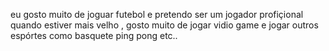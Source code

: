 eu gosto muito de joguar futebol e pretendo ser um jogador profiçional quando estiver mais velho , gosto muito de jogar vidio game e jogar outros espórtes como basquete ping pong etc..
